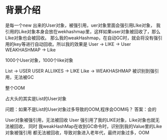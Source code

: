 # 背景介绍
是每一个new 出来的User对象，被强引用，uer对象里面会强引用LIke对象，
我引用的Like对象本身会放在wekhashmap里，这样如果user对象被回收了，那么LIke对象也会被回收。
那么我的weakHashmap，在自动GC时，就会将没有强引用的key等进行自动回收。所以我的效果是
User -> LIKE  -> User
WEAKHASHMAP -> Like


1000个User对象，1000个like对象

List -> USER USER ALLlIKES -> LIKE 
Like -> WEAKHASHMAP 被识别到强引用，无法被GC

整个OOM

占大头的其实是List的User对象

问题：如果不是List的User对象过多导致的OOM,程序会OOM吗？
答案：会的

User对象被强引用，无法被回收
User 强引用了我的LIKE对象，Like对象也就无法被回收，
同时 我weakHashMap在收到GC命令时，识别到我的Value里的Like对象被强引用
都无法被回收，导致对象进入老年代，最终对象过多，OOM
